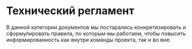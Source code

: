 # Технический регламент

В данной категории документов мы постарались конкретизировать и сформулировать правила, по которым мы работаем, чтобы повысить информированность как внутри команды проекта, так и во вне.
